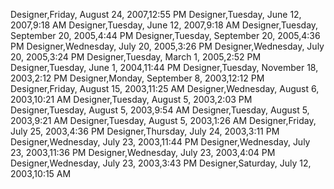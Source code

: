 ﻿Designer,Friday, August 24, 2007,12:55 PMDesigner,Tuesday, June 12, 2007,9:18 AMDesigner,Tuesday, June 12, 2007,9:18 AMDesigner,Tuesday, September 20, 2005,4:44 PMDesigner,Tuesday, September 20, 2005,4:36 PMDesigner,Wednesday, July 20, 2005,3:26 PMDesigner,Wednesday, July 20, 2005,3:24 PMDesigner,Tuesday, March 1, 2005,2:52 PMDesigner,Tuesday, June 1, 2004,11:44 PMDesigner,Tuesday, November 18, 2003,2:12 PMDesigner,Monday, September 8, 2003,12:12 PMDesigner,Friday, August 15, 2003,11:25 AMDesigner,Wednesday, August 6, 2003,10:21 AMDesigner,Tuesday, August 5, 2003,2:03 PMDesigner,Tuesday, August 5, 2003,9:54 AMDesigner,Tuesday, August 5, 2003,9:21 AMDesigner,Tuesday, August 5, 2003,1:26 AMDesigner,Friday, July 25, 2003,4:36 PMDesigner,Thursday, July 24, 2003,3:11 PMDesigner,Wednesday, July 23, 2003,11:44 PMDesigner,Wednesday, July 23, 2003,11:36 PMDesigner,Wednesday, July 23, 2003,4:04 PMDesigner,Wednesday, July 23, 2003,3:43 PMDesigner,Saturday, July 12, 2003,10:15 AM
